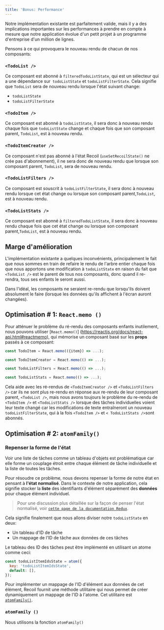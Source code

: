 ```yaml
---
title: 'Bonus: Performance'
---
```


Notre implémentation existante est parfaitement valide, mais il y a des implications importantes sur les performances à prendre en compte à mesure que notre application évolue d'un petit projet à un programme d'entreprise d'un million de lignes.

Pensons à ce qui provoquera le nouveau rendu de chacun de nos composants:

### `<TodoList />`

Ce composant est abonné à `filteredTodoListState`, qui est un sélecteur qui a une dépendance sur` todoListState` et `todoListFilterState`. Cela signifie que `TodoList` sera de nouveau rendu lorsque l'état suivant change:

- `todoListState`
- `todoListFilterState`

### `<TodoItem />`

Ce composant est abonné à `todoListState`, il sera donc à nouveau rendu chaque fois que `todoListState` change et chaque fois que son composant parent, `TodoList`, est à nouveau rendu.

### `<TodoItemCreator />`

Ce composant n'est pas abonné à l'état Recoil (`useSetRecoilState()` ne crée pas d'abonnement), il ne sera donc de nouveau rendu que lorsque son composant parent, `TodoList`, sera de nouveau rendu.

### `<TodoListFilters />`

Ce composant est souscrit à `todoListFilterState`, il sera donc à nouveau rendu lorsque cet état change ou lorsque son composant parent,`TodoList`, est à nouveau rendu.

### `<TodoListStats />`

Ce composant est abonné à `filteredTodoListState`, il sera donc à nouveau rendu chaque fois que cet état change ou lorsque son composant parent,`TodoList`, est à nouveau rendu.

## Marge d'amélioration

L'implémentation existante a quelques inconvénients, principalement le fait que nous sommes en train de refaire le rendu de l'arbre entier chaque fois que nous apportons une modification à `todoListState` en raison du fait que `<TodoList />` est le parent de tous nos composants, donc quand il re-rendra, tous ses enfants le seront aussi.

Dans l'idéal, les composants ne seraient re-rendu que lorsqu'ils doivent absolument le faire (lorsque les données qu'ils affichent à l'écran auront changées).

## Optimisation # 1: `React.memo ()`

Pour atténuer le problème du ré-rendu des composants enfants inutilement, nous pouvons utiliser [`React.memo()`] (https://reactjs.org/docs/react-api.html#reactmemo), qui mémorise un composant basé sur les **props** passés à ce composant:

```js
const TodoItem = React.memo(({item}) => ...);

const TodoItemCreator = React.memo(() => ...);

const TodoListFilters = React.memo(() => ...);

const TodoListStats = React.memo(() => ...);
```

Cela aide avec les ré-rendus de `<TodoItemCreator />` et `<TodoListFilters />` car ils ne sont plus re-rendu en réponse aux re-rendu de leur composant parent, `<TodoList />`, mais nous avons toujours le problème du re-rendu de `<TodoItem />` et `<TodoListStats />` lorsque des tâches individuelles voient leur texte changé car les modifications de texte entraîneront un nouveau `todoListFilterState`, qui à la fois `<TodoItem />` et `< TodoListStats />`sont abonnés.

## Optimisation # 2: `atomFamily()`

### Repenser la forme de l'état

Voir une liste de tâches comme un tableau d'objets est problématique car elle forme un couplage étroit entre chaque élément de tâche individuelle et la liste de toutes les tâches.

Pour résoudre ce problème, nous devons repenser la forme de notre état en pensant à **l'état normalisé**. Dans le contexte de notre application, cela signifie stocker la **liste** des identifiants d'élément séparément des **données** pour chaque élément individuel.

> Pour une discussion plus détaillée sur la façon de penser l'état normalisé, voir [`cette page de la documentation Redux`](https://redux.js.org/recipes/structuring-reducers/normalizing-state-shape).

Cela signifie finalement que nous allons diviser notre `todoListState` en deux:

- Un tableau d'ID de tâche
- Un mappage de l'ID de tâche aux données de ces tâches

Le tableau des ID des tâches peut être implémenté en utilisant un atome comme ceci:

```javascript
const todoListItemIdsState = atom({
  key: 'todoListItemIdsState',
  default: [],
});
```

Pour implémenter un mappage de l'ID d'élément aux données de cet élément, Recoil fournit une méthode utilitaire qui nous permet de créer dynamiquement un mappage de l'ID à l'atome. Cet utilitaire est [`atomFamily()`](/docs/api-reference/utils/atomFamily).

### `atomFamily ()`

Nous utilisons la fonction `atomFamily()`
